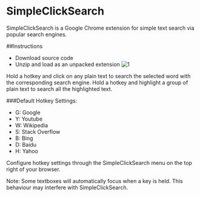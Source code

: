 SimpleClickSearch
=================

SimpleClickSearch is a Google Chrome extension for simple text search via popular search engines.

##Instructions
* Download source code
* Unzip and load as an unpacked extension
![1](https://cloud.githubusercontent.com/assets/5790854/7221506/66082836-e6bb-11e4-8534-3cc708a5e26d.png)

Hold a hotkey and click on any plain text to search the selected word with the corresponding search engine. Hold a hotkey and highlight a group of plain text to search all the highlighted text.

###Default Hotkey Settings:

* G: Google
* Y: Youtube
* W: Wikipedia
* S: Stack Overflow
* B: Bing
* D: Baidu
* H: Yahoo

Configure hotkey settings through the SimpleClickSearch menu on the top right of your browser.

Note: Some textboxes will automatically focus when a key is held. This behaviour may interfere with SimpleClickSearch.
